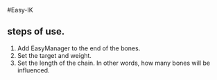 #Easy-IK
## steps of use.
1. Add EasyManager to the end of the bones.
2. Set the target and weight.
3. Set the length of the chain. In other words, how many bones will be influenced.
